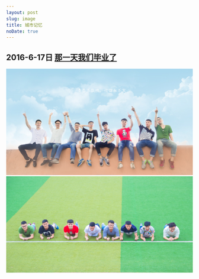 ```yaml
---
layout: post
slug: image
title: 城市记忆
noDate: true
---
```


## 2016-6-17日 [那一天我们毕业了](./2016/06/19/那一天我们毕业了/)

![图片走丢了](../blogImg/20160617/1.jpg)
![图片走丢了](../blogImg/20160617/2.jpg)
